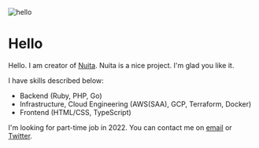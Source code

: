 ![hello](https://user-images.githubusercontent.com/19870474/142983227-e0df2bbc-3c39-43bd-9ff6-42041c7ec952.png)

# Hello 

Hello. I am creator of [Nuita](https://nuita.net/). Nuita is a nice project. I'm glad you like it.

I have skills described below:

- Backend (Ruby, PHP, Go)
- Infrastructure, Cloud Engineering (AWS(SAA), GCP, Terraform, Docker)
- Frontend (HTML/CSS, TypeScript)

I'm looking for part-time job in 2022. You can contact me on [email](mailto:kyp@kmc.gr.jp) or [Twitter](https://twitter.com/_kypu_).
